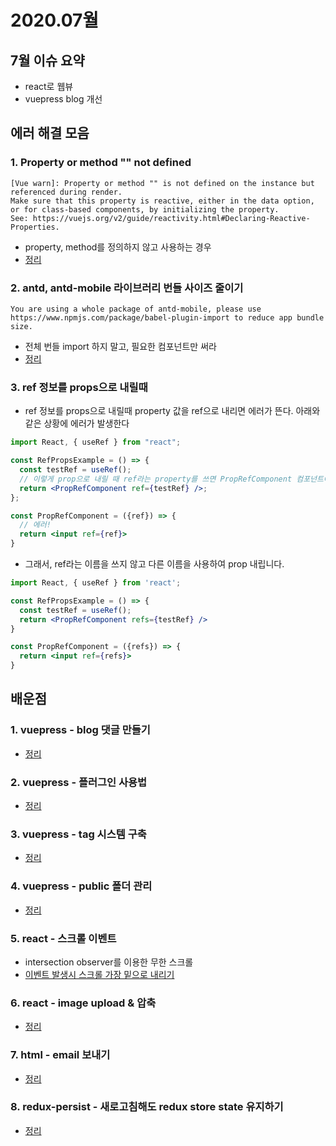 # 2020.07월

## 7월 이슈 요약

- react로 웹뷰
- vuepress blog 개선

## 에러 해결 모음

### 1. Property or method "" not defined

```
[Vue warn]: Property or method "" is not defined on the instance but referenced during render.
Make sure that this property is reactive, either in the data option,
or for class-based components, by initializing the property.
See: https://vuejs.org/v2/guide/reactivity.html#Declaring-Reactive-Properties.
```

- property, method를 정의하지 않고 사용하는 경우
- [정리](https://kyounghwan01.github.io/blog/Vue/vue/property-not-defined/)

### 2. antd, antd-mobile 라이브러리 번들 사이즈 줄이기

```
You are using a whole package of antd-mobile, please use https://www.npmjs.com/package/babel-plugin-import to reduce app bundle size.
```

- 전체 번들 import 하지 말고, 필요한 컴포넌트만 써라
- [정리](https://kyounghwan01.github.io/blog/React/antd-resize-bundle-size/)

### 3. ref 정보를 props으로 내릴때

- ref 정보를 props으로 내릴때 property 값을 ref으로 내리면 에러가 뜬다. 아래와 같은 상황에 에러가 발생한다

```jsx
import React, { useRef } from "react";

const RefPropsExample = () => {
  const testRef = useRef();
  // 이렇게 prop으로 내릴 때 ref라는 property를 쓰면 PropRefComponent 컴포넌트에서는 ref props을 인식하지 못합니다.
  return <PropRefComponent ref={testRef} />;
};

const PropRefComponent = ({ref}) => {
  // 에러!
  return <input ref={ref}>
}
```

- 그래서, ref라는 이름을 쓰지 않고 다른 이름을 사용하여 prop 내립니다.

```jsx
import React, { useRef } from 'react';

const RefPropsExample = () => {
  const testRef = useRef();
  return <PropRefComponent refs={testRef} />
}

const PropRefComponent = ({refs}) => {
  return <input ref={refs}>
}

```

## 배운점

### 1. vuepress - blog 댓글 만들기

- [정리](https://kyounghwan01.github.io/blog/Vue/vuepress/vuepress-content/)

### 2. vuepress - 플러그인 사용법

- [정리](https://kyounghwan01.github.io/blog/Vue/vuepress/vuepress-plugin/)

### 3. vuepress - tag 시스템 구축

- [정리](https://kyounghwan01.github.io/blog/Vue/vuepress/vuepress-tag/)

### 4. vuepress - public 폴더 관리

- [정리](https://kyounghwan01.github.io/blog/Vue/vuepress/vuepress-public/)

### 5. react - 스크롤 이벤트

- intersection observer를 이용한 무한 스크롤
- [이벤트 발생시 스크롤 가장 밑으로 내리기](https://kyounghwan01.github.io/blog/React/event-scroll-bottom/)

### 6. react - image upload & 압축

- [정리](https://kyounghwan01.github.io/blog/React/image-upload/)

### 7. html - email 보내기

- [정리](https://kyounghwan01.github.io/blog/기타/html/mailto/)

### 8. redux-persist - 새로고침해도 redux store state 유지하기

- [정리](https://kyounghwan01.github.io/blog/React/redux/redux-persist/)

<Disqus />
